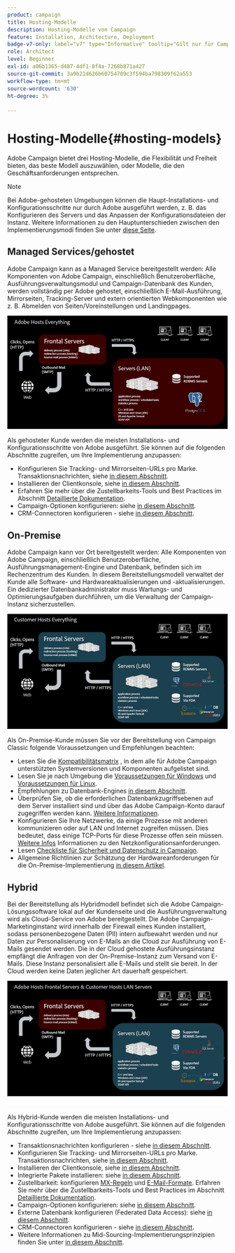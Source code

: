 ```yaml
---
product: campaign
title: Hosting-Modelle
description: Hosting-Modelle von Campaign
feature: Installation, Architecture, Deployment
badge-v7-only: label="v7" type="Informative" tooltip="Gilt nur für Campaign Classic v7"
role: Architect
level: Beginner
exl-id: a06b1365-d487-4df1-8f4a-7268b871a427
source-git-commit: 3a9b21d626b60754789c3f594ba798309f62a553
workflow-type: tm+mt
source-wordcount: '630'
ht-degree: 3%

---
```


# Hosting-Modelle{#hosting-models}



Adobe Campaign bietet drei Hosting-Modelle, die Flexibilität und Freiheit bieten, das beste Modell auszuwählen, oder Modelle, die den Geschäftsanforderungen entsprechen.

>[!NOTE]
>
>Bei Adobe-gehosteten Umgebungen können die Haupt-Installations- und Konfigurationsschritte nur durch Adobe ausgeführt werden, z. B. das Konfigurieren des Servers und das Anpassen der Konfigurationsdateien der Instanz. Weitere Informationen zu den Hauptunterschieden zwischen den Implementierungsmodi finden Sie unter [diese Seite](../../installation/using/capability-matrix.md).

## Managed Services/gehostet

Adobe Campaign kann as a Managed Service bereitgestellt werden: Alle Komponenten von Adobe Campaign, einschließlich Benutzeroberfläche, Ausführungsverwaltungsmodul und Campaign-Datenbank des Kunden, werden vollständig per Adobe gehostet, einschließlich E-Mail-Ausführung, Mirrorseiten, Tracking-Server und extern orientierten Webkomponenten wie z. B. Abmelden von Seiten/Voreinstellungen und Landingpages.

![](assets/deployment_hosted.png)

Als gehosteter Kunde werden die meisten Installations- und Konfigurationsschritte von Adobe ausgeführt. Sie können auf die folgenden Abschnitte zugreifen, um Ihre Implementierung anzupassen:

* Konfigurieren Sie Tracking- und Mirrorseiten-URLs pro Marke. Transaktionsnachrichten, siehe [in diesem Abschnitt](../../message-center/using/additional-configurations.md#configuring-multibranding).
* Installieren der Clientkonsole, siehe [in diesem Abschnitt](../../installation/using/installing-the-client-console.md).
* Erfahren Sie mehr über die Zustellbarkeits-Tools und Best Practices im Abschnitt [Detaillierte Dokumentation](../../delivery/using/about-deliverability.md).
* Campaign-Optionen konfigurieren: siehe [in diesem Abschnitt](../../installation/using/configuring-campaign-options.md).
* CRM-Connectoren konfigurieren - siehe [in diesem Abschnitt](../../platform/using/crm-connectors.md).

## On-Premise

Adobe Campaign kann vor Ort bereitgestellt werden: Alle Komponenten von Adobe Campaign, einschließlich Benutzeroberfläche, Ausführungsmanagement-Engine und Datenbank, befinden sich im Rechenzentrum des Kunden. In diesem Bereitstellungsmodell verwaltet der Kunde alle Software- und Hardwareaktualisierungen und -aktualisierungen. Ein dedizierter Datenbankadministrator muss Wartungs- und Optimierungsaufgaben durchführen, um die Verwaltung der Campaign-Instanz sicherzustellen.

![](assets/deployment_onpremise.png)

Als On-Premise-Kunde müssen Sie vor der Bereitstellung von Campaign Classic folgende Voraussetzungen und Empfehlungen beachten:

* Lesen Sie die [Kompatibilitätsmatrix](../../rn/using/compatibility-matrix.md) , in dem alle für Adobe Campaign unterstützten Systemversionen und Komponenten aufgelistet sind.
* Lesen Sie je nach Umgebung die [Voraussetzungen für Windows](../../installation/using/prerequisites-of-campaign-installation-in-windows.md) und [Voraussetzungen für Linux](../../installation/using/prerequisites-of-campaign-installation-in-linux.md).
* Empfehlungen zu Datenbank-Engines [in diesem Abschnitt](../../installation/using/database.md).
* Überprüfen Sie, ob die erforderlichen Datenbankzugriffsebenen auf dem Server installiert sind und über das Adobe Campaign-Konto darauf zugegriffen werden kann. [Weitere Informationen](../../installation/using/application-server.md).
* Konfigurieren Sie Ihre Netzwerke, da einige Prozesse mit anderen kommunizieren oder auf LAN und Internet zugreifen müssen. Dies bedeutet, dass einige TCP-Ports für diese Prozesse offen sein müssen. [Weitere Infos](../../installation/using/network-configuration.md) Informationen zu den Netzkonfigurationsanforderungen.
* Lesen [Checkliste für Sicherheit und Datenschutz in Campaign](https://helpx.adobe.com/de/campaign/kb/acc-security.html).
* Allgemeine Richtlinien zur Schätzung der Hardwareanforderungen für die On-Premise-Implementierung [in diesem Artikel](https://helpx.adobe.com/de/campaign/kb/hardware-sizing-guide.html).

## Hybrid

Bei der Bereitstellung als Hybridmodell befindet sich die Adobe Campaign-Lösungssoftware lokal auf der Kundenseite und die Ausführungsverwaltung wird als Cloud-Service von Adobe bereitgestellt. Die Adobe Campaign-Marketinginstanz wird innerhalb der Firewall eines Kunden installiert, sodass personenbezogene Daten (PII) intern aufbewahrt werden und nur Daten zur Personalisierung von E-Mails an die Cloud zur Ausführung von E-Mails gesendet werden. Die in der Cloud gehostete Ausführungsinstanz empfängt die Anfragen von der On-Premise-Instanz zum Versand von E-Mails. Diese Instanz personalisiert alle E-Mails und stellt sie bereit. In der Cloud werden keine Daten jeglicher Art dauerhaft gespeichert.

![](assets/deployment_hybrid.png)

Als Hybrid-Kunde werden die meisten Installations- und Konfigurationsschritte von Adobe ausgeführt. Sie können auf die folgenden Abschnitte zugreifen, um Ihre Implementierung anzupassen:

* Transaktionsnachrichten konfigurieren - siehe [in diesem Abschnitt](../../message-center/using/transactional-messaging-architecture.md).
* Konfigurieren Sie Tracking- und Mirrorseiten-URLs pro Marke. Transaktionsnachrichten, siehe [in diesem Abschnitt](../../message-center/using/additional-configurations.md#configuring-multibranding).
* Installieren der Clientkonsole, siehe [in diesem Abschnitt](../../installation/using/installing-the-client-console.md).
* Integrierte Pakete installieren: siehe [in diesem Abschnitt](../../installation/using/installing-campaign-standard-packages.md).
* Zustellbarkeit: konfigurieren [MX-Regeln](../../installation/using/email-deliverability.md#mx-configuration) und [E-Mail-Formate](../../installation/using/email-deliverability.md#managing-email-formats). Erfahren Sie mehr über die Zustellbarkeits-Tools und Best Practices im Abschnitt [Detaillierte Dokumentation](../../delivery/using/about-deliverability.md).
* Campaign-Optionen konfigurieren: siehe [in diesem Abschnitt](../../installation/using/configuring-campaign-options.md).
* Externe Datenbank konfigurieren (Federated Data Access): siehe [in diesem Abschnitt](../../installation/using/about-fda.md).
* CRM-Connectoren konfigurieren - siehe [in diesem Abschnitt](../../platform/using/crm-connectors.md).
* Weitere Informationen zu Mid-Sourcing-Implementierungsprinzipien finden Sie unter [in diesem Abschnitt](../../installation/using/mid-sourcing-deployment.md).
